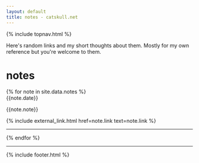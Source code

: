 ```yaml
---
layout: default
title: notes - catskull.net
---
```

{% include topnav.html %}

Here's random links and my short thoughts about them. Mostly for my own reference but you're welcome to them.

# notes

<section id="notes">
  {% for note in site.data.notes %}
  <article>
  	<time>{{note.date}}</time> 
	  <p>{{note.note}}</p>
	  {% include external_link.html href=note.link text=note.link %}
	</article>
	<hr>
  {% endfor %}
</section>

<hr class="final">
<div style="text-align:center;">
  <page-likes></page-likes>
</div>
<page-replies open default="https://catskull.net/public/images/outlook_express-4.png"></page-replies>

{% include footer.html %}

<script src="https://catskull.net/public/js/components/replies.js"></script>
<script src="https://catskull.net/public/js/components/likes.js"></script>
